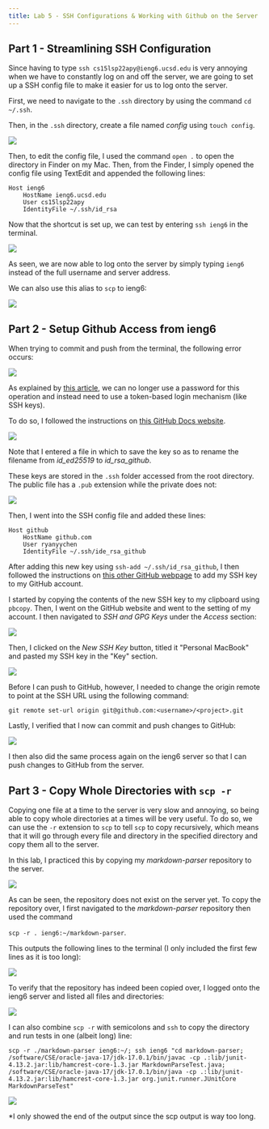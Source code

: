 ```yaml
---
title: Lab 5 - SSH Configurations & Working with Github on the Server
---
```

## Part 1 - Streamlining SSH Configuration
Since having to type `ssh cs15lsp22apy@ieng6.ucsd.edu` is very annoying when we have to constantly log on and off the server, we are going to set up a SSH config file to make it easier for us to log onto the server.

First, we need to navigate to the `.ssh` directory by using the command `cd ~/.ssh`.

Then, in the `.ssh` directory, create a file named *config* using `touch config`.

![](/LabRep3Pics/CreateConfig.png)

Then, to edit the config file, I used the command `open .` to open the directory in Finder on my Mac. Then, from the Finder, I simply opened the config file using TextEdit and appended the following lines:

```
Host ieng6
	HostName ieng6.ucsd.edu
	User cs15lsp22apy
	IdentityFile ~/.ssh/id_rsa
```

Now that the shortcut is set up, we can test by entering `ssh ieng6` in the terminal.

![](/LabRep3Pics/StreamlineSSH.png)

As seen, we are now able to log onto the server by simply typing `ieng6` instead of the full username and server address.

We can also use this alias to `scp` to ieng6:

![](/LabRep3Pics/StreamLineSCP.png)

## Part 2 - Setup Github Access from ieng6
When trying to commit and push from the terminal, the following error occurs:

![](/LabRep3Pics/GitPushError.png)

As explained by [this article](https://github.blog/2020-12-15-token-authentication-requirements-for-git-operations/), we can no longer use a password for this operation and instead need to use a token-based login mechanism (like SSH keys).

To do so, I followed the instructions on [this GitHub Docs website](https://docs.github.com/en/authentication/connecting-to-github-with-ssh/generating-a-new-ssh-key-and-adding-it-to-the-ssh-agent).

![](/LabRep3Pics/GitHubSSHKeyGen.png)

Note that I entered a file in which to save the key so as to rename the filename from *id_ed25519* to *id_rsa_github*.

These keys are stored in the `.ssh` folder accessed from the root directory. The public file has a `.pub` extension while the private does not:

![](/LabRep3Pics/KeysStorage.png)

Then, I went into the SSH config file and added these lines:

```
Host github
	HostName github.com
	User ryanyychen
	IdentityFile ~/.ssh/ide_rsa_github
```

After adding this new key using `ssh-add ~/.ssh/id_rsa_github`, I then followed the instructions on [this other GitHub webpage](https://docs.github.com/en/authentication/connecting-to-github-with-ssh/adding-a-new-ssh-key-to-your-github-account) to add my SSH key to my GitHub account.

I started by copying the contents of the new SSH key to my clipboard using `pbcopy`. Then, I went on the GitHub website and went to the setting of my account. I then navigated to *SSH and GPG Keys* under the *Access* section:

![](/LabRep3Pics/GitHubAccountSettings.png)

Then, I clicked on the *New SSH Key* button, titled it "Personal MacBook" and pasted my SSH key in the "Key" section.

![](/LabRep3Pics/GitHubAddSSHKey.png)

Before I can push to GitHub, however, I needed to change the origin remote to point at the SSH URL using the following command:

`git remote set-url origin git@github.com:<username>/<project>.git`

Lastly, I verified that I now can commit and push changes to GitHub:

![](/LabRep3Pics/GitHubPushMain.png)

I then also did the same process again on the ieng6 server so that I can push changes to GitHub from the server.

## Part 3 - Copy Whole Directories with `scp -r`
Copying one file at a time to the server is very slow and annoying, so being able to copy whole directories at a times will be very useful. To do so, we can use the `-r` extension to `scp` to tell `scp` to copy recursively, which means that it will go through every file and directory in the specified directory and copy them all to the server.

In this lab, I practiced this by copying my *markdown-parser* repository to the server.

![](/LabRep3Pics/ServerContentBefore.png)

As can be seen, the repository does not exist on the server yet. To copy the repository over, I first navigated to the *markdown-parser* repository then used the command

`scp -r . ieng6:~/markdown-parser`.

This outputs the following lines to the terminal (I only included the first few lines as it is too long):

![](/LabRep3Pics/SCPOutput.png)

To verify that the repository has indeed been copied over, I logged onto the ieng6 server and listed all files and directories:

![](/LabRep3Pics/ServerContentAfter.png)

I can also combine `scp -r` with semicolons and `ssh` to copy the directory and run tests in one (albeit long) line:

```
scp -r ./markdown-parser ieng6:~/; ssh ieng6 "cd markdown-parser; /software/CSE/oracle-java-17/jdk-17.0.1/bin/javac -cp .:lib/junit-4.13.2.jar:lib/hamcrest-core-1.3.jar MarkdownParseTest.java; /software/CSE/oracle-java-17/jdk-17.0.1/bin/java -cp .:lib/junit-4.13.2.jar:lib/hamcrest-core-1.3.jar org.junit.runner.JUnitCore MarkdownParseTest"
```

![](/LabRep3Pics/SCPAndRun.png)

*I only showed the end of the output since the scp output is way too long.